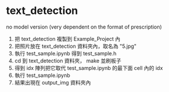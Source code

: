 # text_detection
no model version (very dependent on the format of prescription)
1. 把 text_detection 複製到 Example_Project 內
2. 把照片放在 text_detection 資料夾內，取名為 "5.jpg"
3. 執行 test_sample.ipynb 得到 test_sample.h
4. cd 到 text_detection 資料夾， make 並刷板子
5. 得到 idx 陣列把它取代 test_sample.ipynb 的最下面 cell 內的 idx
6. 執行 test_sample.ipynb
7. 結果出現在 output_img 資料夾內
